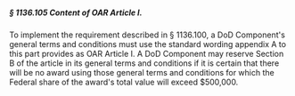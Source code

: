##### § 1136.105 Content of OAR Article I. #####

To implement the requirement described in § 1136.100, a DoD Component's general terms and conditions must use the standard wording appendix A to this part provides as OAR Article I. A DoD Component may reserve Section B of the article in its general terms and conditions if it is certain that there will be no award using those general terms and conditions for which the Federal share of the award's total value will exceed $500,000.